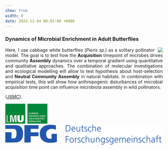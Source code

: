 ```yaml
---
show: true
width: 8
date: 2024-12-04 00:01:00 +0800
---
```


<div class="p-4" style="text-align: justify;">
    <h3>Dynamics of Microbial Enrichment in Adult Butterflies</h3>
           <img data-src="{{ 'assets/images/photos/IMG_5899m.jpg' | relative_url }}" class="lazy rounded frame-img" style="float: right; margin-left: 10px;"  src="{{ '/assets/images/empty_300x200.png' | relative_url }}">
              <p>
                Here, I use cabbage white butterflies (<i>Pieris sp.</i>) as a solitary pollinator model.
                The goal is to test how the <strong>Acquisition</strong> timepoint of microbes drives community <strong>Assembly</strong> dynamics over a temporal gradient using quantitative and qualitative approaches.
                The combination of molecular investigations and ecological modelling will allow to test hypothesis about host-selection and <strong>Neutral Community Assembly</strong> in natural habitats.
                In combination with empirical tests, this will show how anthropogenic disturbances of microbial acquisition time point can influence microbiota assembly in wild pollinators. 
    </p>
    <p>
  (<a href="https://www.jsmc-phd.de/" target="_blank">JSMC</a>).
        </p>
   <img src="/assets/logo/logo64_LMU.png" alt="LMU Logo" class="img-fluid logo-img">
     <img src="/assets/logo/logo64_DFG.png" alt="DFG Logo" class="img-fluid logo-img"> 
    </div>
